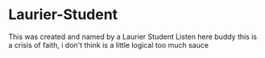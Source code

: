 # Laurier-Student
This was created and named by a Laurier Student
Listen here buddy this is a crisis of faith, i don't think is a little logical
too much sauce
